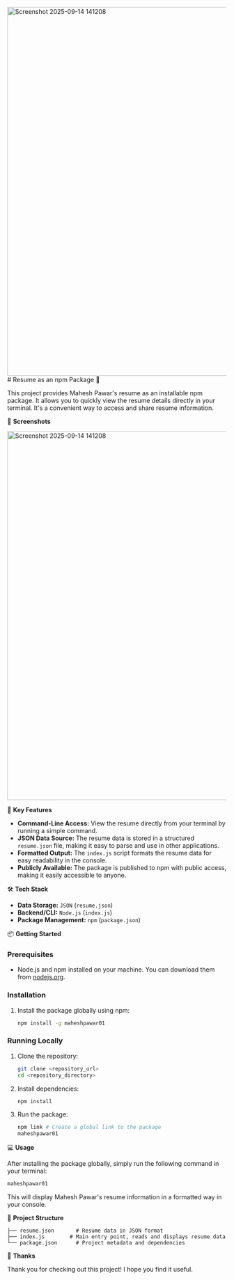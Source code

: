 <img width="1247" height="848" alt="Screenshot 2025-09-14 141208" src="https://github.com/user-attachments/assets/822a325d-3496-441b-83ce-9eaf60f02cea" /># Resume as an npm Package 💼

This project provides Mahesh Pawar's resume as an installable npm package. It allows you to quickly view the resume details directly in your terminal. It's a convenient way to access and share resume information.


📸 **Screenshots**


<img width="1247" height="848" alt="Screenshot 2025-09-14 141208" src="https://github.com/user-attachments/assets/a5d199d2-c948-41f3-bcf8-07a55ed866cd" />

🚀 **Key Features**

*   **Command-Line Access:** View the resume directly from your terminal by running a simple command.
*   **JSON Data Source:** The resume data is stored in a structured `resume.json` file, making it easy to parse and use in other applications.
*   **Formatted Output:** The `index.js` script formats the resume data for easy readability in the console.
*   **Publicly Available:** The package is published to npm with public access, making it easily accessible to anyone.

🛠️ **Tech Stack**

*   **Data Storage:** `JSON` (`resume.json`)
*   **Backend/CLI:** `Node.js` (`index.js`)
*   **Package Management:** `npm` (`package.json`)

📦 **Getting Started**

### Prerequisites

*   Node.js and npm installed on your machine. You can download them from [nodejs.org](https://nodejs.org/).

### Installation

1.  Install the package globally using npm:

    ```bash
    npm install -g maheshpawar01
    ```

### Running Locally

1. Clone the repository:

    ```bash
    git clone <repository_url>
    cd <repository_directory>
    ```

2. Install dependencies:

    ```bash
    npm install
    ```

3. Run the package:

    ```bash
    npm link # Create a global link to the package
    maheshpawar01
    ```

💻 **Usage**

After installing the package globally, simply run the following command in your terminal:

```bash
maheshpawar01
```

This will display Mahesh Pawar's resume information in a formatted way in your console.

📂 **Project Structure**

```
├── resume.json       # Resume data in JSON format
├── index.js        # Main entry point, reads and displays resume data
└── package.json      # Project metadata and dependencies
```




💖 **Thanks**

Thank you for checking out this project! I hope you find it useful.
